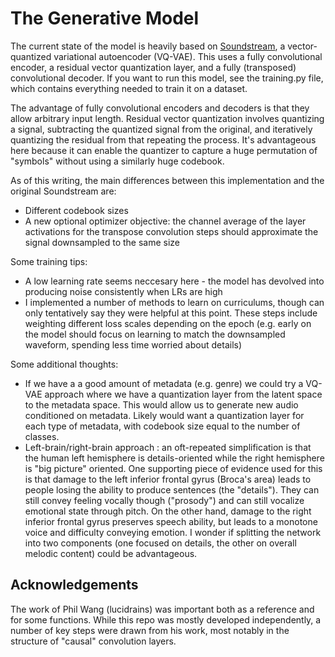 # The Generative Model

The current state of the model is heavily based on [Soundstream](https://arxiv.org/pdf/2107.03312.pdf), a vector-quantized variational autoencoder (VQ-VAE). This uses a fully convolutional encoder, a residual vector quantization layer, and a fully (transposed) convolutional decoder. If you want to run this model, see the training.py file, which contains everything needed to train it on a dataset.

The advantage of fully convolutional encoders and decoders is that they allow arbitrary input length. Residual vector quantization involves quantizing a signal, subtracting the quantized signal from the original, and iteratively quantizing the residual from that repeating the process. It's advantageous here because it can enable the quantizer to capture a huge permutation of "symbols" without using a similarly huge codebook.

As of this writing, the main differences between this implementation and the original Soundstream are:

* Different codebook sizes
* A new optional optimizer objective: the channel average of the layer activations for the transpose convolution steps should approximate the signal downsampled to the same size

Some training tips:

* A low learning rate seems neccesary here - the model has devolved into producing noise consistently when LRs are high
* I implemented a number of methods to learn on curriculums, though can only tentatively say they were helpful at this point. These steps include weighting different loss scales depending on the epoch (e.g. early on the model should focus on learning to match the downsampled waveform, spending less time worried about details)

Some additional thoughts:

* If we have a a good amount of metadata (e.g. genre) we could try a VQ-VAE approach where we have a quantization layer from the latent space to the metadata space. This would allow us to generate new audio conditioned on metadata. Likely would want a quantization layer for each type of metadata, with codebook size equal to the number of classes.
* Left-brain/right-brain approach : an oft-repeated simplification is that the human left hemisphere is details-oriented while the right hemisphere is "big picture" oriented. One supporting piece of evidence used for this is that damage to the left inferior frontal gyrus (Broca's area) leads to people losing the ability to produce sentences (the "details"). They can still convey feeling vocally though ("prosody") and can still vocalize emotional state through pitch. On the other hand, damage to the right inferior frontal gyrus preserves speech ability, but leads to a monotone voice and difficulty conveying emotion. I wonder if splitting the network into two components (one focused on details, the other on overall melodic content) could be advantageous.

## Acknowledgements
The work of Phil Wang (lucidrains) was important both as a reference and for some functions. While this repo was mostly developed independently, a number of key steps were drawn from his work, most notably in the structure of "causal" convolution layers.